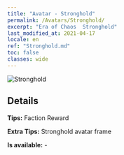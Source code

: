```yaml
---
title: "Avatar - Stronghold"
permalink: /Avatars/Stronghold/
excerpt: "Era of Chaos  Stronghold"
last_modified_at: 2021-04-17
locale: en
ref: "Stronghold.md"
toc: false
classes: wide
---
```

 ![Stronghold](/images/a/avatarFrame_4.png)

## Details

 **Tips:** Faction Reward 

 **Extra Tips:** Stronghold avatar frame 

 **Is available:**  - 


